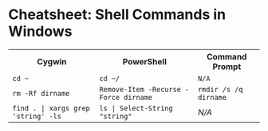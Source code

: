 # Cheatsheet: Shell Commands in Windows

<table>
    <tr>
        <th>Cygwin</th>
        <th>PowerShell</th>
        <th>Command Prompt</th>
    </tr>
    <tr>
      <td><code>cd ~</code></td>
      <td><code>cd ~/<code></td>
      <td><code>N/A</code></td>
    </tr>
    <tr>
      <td><code>rm -Rf dirname</code></td>
      <td><code>Remove-Item -Recurse -Force dirname</code></td>
      <td><code>rmdir /s /q dirname</code></td>
    </tr>
    <tr>
      <td><code>find . | xargs grep 'string' -ls</code></td>
      <td><code>ls | Select-String "string"</code></td>
      <td><em>N/A</em></td>
    </tr>
</table>
